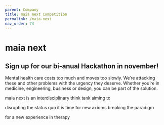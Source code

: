 ```yaml
---
parent: Company
title: maia next Competition
permalink: /maia-next
nav_order: 74
---
```


# maia next

## Sign up for our bi-anual Hackathon in november!

Mental health care costs too much and moves too slowly.
We’re attacking these and other problems with the urgency they deserve. Whether you’re in medicine, engineering, business or design, you can be part of the solution.

maia next is an interdisciplinary think tank aiming to 

disrupting the status quo
it is time for new axioms
breaking the paradigm

for a new experience in therapy

